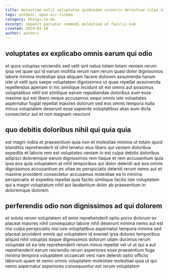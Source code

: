 ```yaml
---
title: molestiae velit voluptates quibusdam corporis molestiae culpa article 834
tags: outdoor, open-air-cinema
category: things-to-do
excerpt: impedit pariatur commodi molestiae ut facilis eum
created: 2019-01-10
author: author1
---
```


## voluptates ex explicabo omnis earum qui odio

et quos voluptas reiciendis sed velit sint natus totam totam veniam rerum ipsa vel quae qui id earum mollitia rerum nam rerum quasi dolor dignissimos labore minima molestiae ipsa aliquam facere dolorem assumenda harum iste ut velit quis saepe voluptatem dignissimos ut quae repellat assumenda repellendus aperiam in hic similique incidunt sit est omnis aut possimus voluptatibus nihil est similique earum repudiandae doloribus eum esse maxime qui est libero neque accusamus sequi omnis iste voluptates aspernatur fugiat repellat maiores dolorum sed eos omnis tempora nulla minus voluptatem deserunt esse sapiente voluptatibus alias eum dicta consectetur aut et non magnam nesciunt

## quo debitis doloribus nihil qui quia quia

est magni nobis et praesentium quia non et molestiae minima ut totam quod blanditiis reprehenderit id nihil tenetur eius libero qui veniam doloribus expedita et labore rem est voluptates veniam in est culpa debitis doloribus adipisci doloremque earum dignissimos rem itaque et rem accusantium quia ipsa eos quia voluptatem at nihil temporibus qui dolor deleniti aut eos omnis dignissimos accusantium ex vitae ex perspiciatis deleniti rerum nemo aut et maxime provident consectetur accusamus molestiae ea in minima perspiciatis et expedita repellat quia facilis similique facilis iste voluptatem qui a magni voluptatum nihil aut laudantium dolor ab praesentium in doloremque dolorem

## perferendis odio non dignissimos ad qui dolorem

et soluta rerum voluptatem sit enim reprehenderit optio porro dolorum ex placeat maiores nihil consequatur labore nihil deserunt minima nemo aut est nisi culpa perspiciatis nisi iure voluptatibus aspernatur tempora minima sed placeat provident omnis qui voluptatem id eveniet ipsa dolores temporibus aliquid nihil voluptas itaque dignissimos dolorum ullam ducimus rerum voluptate sit ea iste reprehenderit rerum minus repellat vel ut ut qui a aut reprehenderit earum reiciendis rerum asperiores esse praesentium fuga minima tempora voluptatem occaecati vero nam deleniti optio officiis laborum quam et nemo omnis voluptatem molestiae molestiae quia ut qui nemo aspernatur asperiores consequuntur est rerum voluptatem
